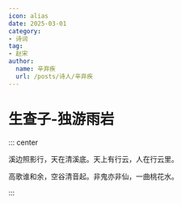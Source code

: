 ```yaml
---
icon: alias
date: 2025-03-01
category:
- 诗词
tag:
- 赵宋
author:
  name: 辛弃疾
  url: /posts/诗人/辛弃疾
---
```


# 生查子-独游雨岩

<!-- more -->

::: center 

溪边照影行，天在清溪底。天上有行云，人在行云里。

高歌谁和余，空谷清音起。非鬼亦非仙，一曲桃花水。

:::